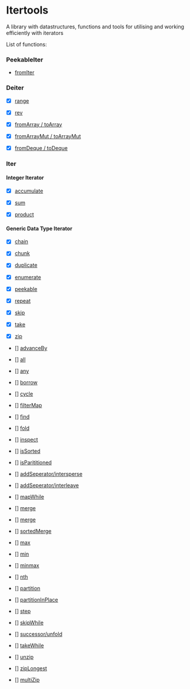 # Itertools

A library with datastructures, functions and tools for utilising and working efficiently with iterators

List of functions:

### PeekableIter

- [fromIter]()

### Deiter

- [x] [range]()

- [x] [rev]()

- [x] [fromArray / toArray]()

- [x] [fromArrayMut / toArrayMut]()

- [x] [fromDeque / toDeque]()

### Iter

#### Integer Iterator

- [x] [accumulate]()

- [x] [sum]()

- [x] [product]()

#### Generic Data Type Iterator

- [x] [chain]()

- [x] [chunk]()

- [x] [duplicate]()

- [x] [enumerate]()

- [x] [peekable]()

- [x] [repeat]()

- [x] [skip]()

- [x] [take]()

- [x] [zip]()

- [] [advanceBy]()

- [] [all]()

- [] [any]()

- [] [borrow]()

- [] [cycle]()

- [] [filterMap]()

- [] [find]()

- [] [fold]()

- [] [inspect]()

- [] [isSorted]()

- [] [isParititioned]()

- [] [addSeperator/intersperse]()

- [] [addSeperator/interleave]()

- [] [mapWhile]()

- [] [merge]()

- [] [merge]()

- [] [sortedMerge]()

- [] [max]()

- [] [min]()

- [] [minmax]()

- [] [nth]()

- [] [partition]()

- [] [partitionInPlace]()

- [] [step]()

- [] [skipWhile]()

- [] [successor/unfold]()

- [] [takeWhile]()

- [] [unzip]()

- [] [zipLongest]()

- [] [multiZip]()
